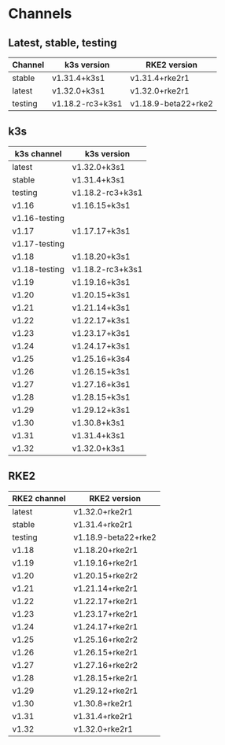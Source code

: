 # Channels

## Latest, stable, testing

| Channel | k3s version | RKE2 version |
| ------- | ----------- | ------------ |
stable|v1.31.4+k3s1|v1.31.4+rke2r1
latest|v1.32.0+k3s1|v1.32.0+rke2r1
testing|v1.18.2-rc3+k3s1|v1.18.9-beta22+rke2

## k3s

| k3s channel | k3s version |
| ----------- | ----------- |
| latest | v1.32.0+k3s1 |
| stable | v1.31.4+k3s1 |
| testing | v1.18.2-rc3+k3s1 |
| v1.16 | v1.16.15+k3s1 |
| v1.16-testing |  |
| v1.17 | v1.17.17+k3s1 |
| v1.17-testing |  |
| v1.18 | v1.18.20+k3s1 |
| v1.18-testing | v1.18.2-rc3+k3s1 |
| v1.19 | v1.19.16+k3s1 |
| v1.20 | v1.20.15+k3s1 |
| v1.21 | v1.21.14+k3s1 |
| v1.22 | v1.22.17+k3s1 |
| v1.23 | v1.23.17+k3s1 |
| v1.24 | v1.24.17+k3s1 |
| v1.25 | v1.25.16+k3s4 |
| v1.26 | v1.26.15+k3s1 |
| v1.27 | v1.27.16+k3s1 |
| v1.28 | v1.28.15+k3s1 |
| v1.29 | v1.29.12+k3s1 |
| v1.30 | v1.30.8+k3s1 |
| v1.31 | v1.31.4+k3s1 |
| v1.32 | v1.32.0+k3s1 |

## RKE2

| RKE2 channel | RKE2 version |
| ------------ | ----------- |
| latest | v1.32.0+rke2r1 |
| stable | v1.31.4+rke2r1 |
| testing | v1.18.9-beta22+rke2 |
| v1.18 | v1.18.20+rke2r1 |
| v1.19 | v1.19.16+rke2r1 |
| v1.20 | v1.20.15+rke2r2 |
| v1.21 | v1.21.14+rke2r1 |
| v1.22 | v1.22.17+rke2r1 |
| v1.23 | v1.23.17+rke2r1 |
| v1.24 | v1.24.17+rke2r1 |
| v1.25 | v1.25.16+rke2r2 |
| v1.26 | v1.26.15+rke2r1 |
| v1.27 | v1.27.16+rke2r2 |
| v1.28 | v1.28.15+rke2r1 |
| v1.29 | v1.29.12+rke2r1 |
| v1.30 | v1.30.8+rke2r1 |
| v1.31 | v1.31.4+rke2r1 |
| v1.32 | v1.32.0+rke2r1 |
